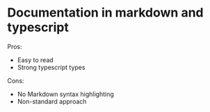 # Documentation in markdown and typescript

Pros:
- Easy to read
- Strong typescript types

Cons:
- No Markdown syntax highlighting
- Non-standard approach